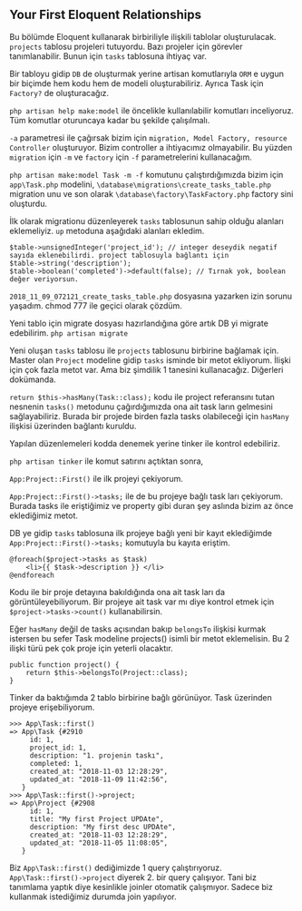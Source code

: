 ## Your First Eloquent Relationships ##

Bu bölümde Eloquent kullanarak birbiriliyle ilişkili tablolar oluşturulacak. `projects` tablosu projeleri tutuyordu. Bazı projeler için görevler tanımlanabilir. Bunun için `tasks` tablosuna ihtiyaç var.

Bir tabloyu gidip `DB` de oluşturmak yerine artisan komutlarıyla `ORM` e uygun bir biçimde hem kodu hem de modeli oluşturabiliriz. Ayrıca Task için `Factory?` de oluşturacağız.

`php artisan help make:model` ile öncelikle kullanılabilir komutları inceliyoruz. Tüm komutlar oturuncaya kadar bu şekilde çalışılmalı.

`-a` parametresi ile çağırsak bizim için `migration, Model Factory, resource Controller` oluşturuyor. Bizim controller a ihtiyacımız olmayabilir. Bu yüzden `migration` için `-m` ve `factory` için `-f` parametrelerini kullanacağım.

`php artisan make:model Task -m -f` komutunu çalıştırdığımızda bizim için  `app\Task.php` modelini, `\database\migrations\create_tasks_table.php` migration unu ve son olarak `\database\factory\TaskFactory.php` factory sini oluşturdu.

İlk olarak migrationu düzenleyerek `tasks` tablosunun sahip olduğu alanları eklemeliyiz. `up` metoduna aşağıdaki alanları ekledim.

```
$table->unsignedInteger('project_id'); // integer deseydik negatif sayıda eklenebilirdi. project tablosuyla bağlantı için
$table->string('description');
$table->boolean('completed')->default(false); // Tırnak yok, boolean değer veriyorsun.
```

`2018_11_09_072121_create_tasks_table.php` dosyasına yazarken izin sorunu yaşadım. chmod 777 ile geçici olarak çözdüm.

Yeni tablo için migrate dosyası hazırlandığına göre artık DB yi migrate edebilirim.
`php artisan migrate`

Yeni oluşan `tasks` tablosu ile `projects` tablosunu birbirine bağlamak için. Master olan `Project` modeline gidip `tasks` isminde bir metot ekliyorum. İlişki için çok fazla metot var. Ama biz şimdilik 1 tanesini kullanacağız. Diğerleri dokümanda.

`return $this->hasMany(Task::class);` kodu ile project referansını tutan nesnenin `tasks()` metodunu çağırdığımızda ona ait task ların gelmesini sağlayabiliriz. Burada bir projede birden fazla tasks olabileceği için `hasMany` ilişkisi üzerinden bağlantı kuruldu.

Yapılan düzenlemeleri kodda denemek yerine tinker ile kontrol edebiliriz.

`php artisan tinker` ile komut satırını açtıktan sonra,

`App:Project::First()` ile ilk projeyi çekiyorum.

`App:Project::First()->tasks;` ile de bu projeye bağlı task ları çekiyorum. Burada tasks ile eriştiğimiz ve property gibi duran şey aslında bizim az önce eklediğimiz metot.

DB ye gidip `tasks` tablosuna ilk projeye bağlı yeni bir kayıt eklediğimde `App:Project::First()->tasks;` komutuyla bu kayıta eriştim.
```
@foreach($project->tasks as $task)
    <li>{{ $task->description }} </li>
@endforeach
```
Kodu ile bir proje detayına bakıldığında ona ait task ları da görüntüleyebiliyorum. Bir projeye ait task var mı diye kontrol etmek için `$project->tasks->count()` kullanabilirsin.

Eğer `hasMany` değil de tasks açısından bakıp `belongsTo` ilişkisi kurmak istersen bu sefer Task modeline projects() isimli bir metot eklemelisin. Bu 2 ilişki türü pek çok proje için yeterli olacaktır.

```
public function project() {
    return $this->belongsTo(Project::class);
}
```

Tinker da baktığımda 2 tablo birbirine bağlı görünüyor. Task üzerinden projeye erişebiliyorum.

```
>>> App\Task::first()
=> App\Task {#2910
     id: 1,
     project_id: 1,
     description: "1. projenin taskı",
     completed: 1,
     created_at: "2018-11-03 12:28:29",
     updated_at: "2018-11-09 11:42:56",
   }
>>> App\Task::first()->project;
=> App\Project {#2908
     id: 1,
     title: "My first Project UPDAte",
     description: "My first desc UPDAte",
     created_at: "2018-11-03 12:28:29",
     updated_at: "2018-11-05 11:08:05",
   }
```

Biz `App\Task::first()` dediğimizde 1 query çalıştırıyoruz. `App\Task::first()->project` diyerek 2. bir query çalışıyor. Tani biz tanımlama yaptık diye kesinlikle joinler otomatik çalışmıyor. Sadece biz kullanmak istediğimiz durumda join yapılıyor.
